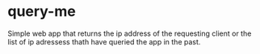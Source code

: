 # query-me
Simple web app that returns the ip address of the requesting client or the list of ip adressess thath have queried the app in the past.

